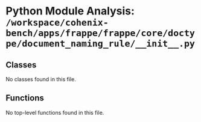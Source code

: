 # Python Module Analysis: `/workspace/cohenix-bench/apps/frappe/frappe/core/doctype/document_naming_rule/__init__.py`

## Classes

No classes found in this file.


## Functions

No top-level functions found in this file.
